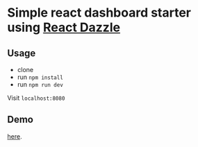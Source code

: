 # Simple react dashboard starter using [React Dazzle](https://github.com/Raathigesh/Dazzle)

## Usage
- clone
- run `npm install`
- run `npm run dev`

Visit `localhost:8080`

## Demo
[here](http://woodburyshortridge.github.com).
